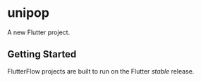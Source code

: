 # unipop

A new Flutter project.

## Getting Started

FlutterFlow projects are built to run on the Flutter _stable_ release.
